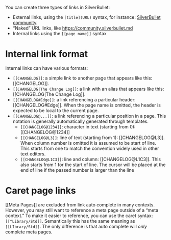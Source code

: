 You can create three types of links in SilverBullet:

* External links, using the `[title](URL)` syntax, for instance: [SilverBullet community](https://community.silverbullet.md).
* “Naked” URL links, like https://community.silverbullet.md
* Internal links using the `[[page name]]` syntax

# Internal link format
Internal links can have various formats:

* `[[CHANGELOG]]`: a simple link to another page that appears like this: [[CHANGELOG]].
* `[[CHANGELOG|The Change Log]]`: a link with an alias that appears like this: [[CHANGELOG|The Change Log]].
* `[[CHANGELOG#Edge]]`: a link referencing a particular header: [[CHANGELOG#Edge]]. When the page name is omitted, the header is expected to be local to the current page.
* `[[CHANGELOG@...]]`: a link referencing a particular position in a page. This notation is generally automatically generated through templates.
  * `[[CHANGELOG@1234]]`: character in text (starting from 0): [[CHANGELOG@1234]]
  * `[[CHANGELOG@L3]]`: line of text (starting from 1): [[CHANGELOG@L3]]. When column number  is omitted it is assumed to be start of line. This starts from one to match the convention widely used in other text editors.
  * `[[CHANGELOG@L1C3]]`: line and column: [[CHANGELOG@L1C3]]. This also starts from 1 for the start of line. The cursor will be placed at the end of line if the passed number is larger than the line

# Caret page links
[[Meta Pages]] are excluded from link auto complete in many contexts. However, you may still want to reference a meta page outside of a “meta context.” To make it easier to reference, you can use the caret syntax: `[[^Library/Std]]`. Semantically this has the same meaning as `[[LIbrary/Std]]`. The only difference is that auto complete will _only_ complete meta pages.
